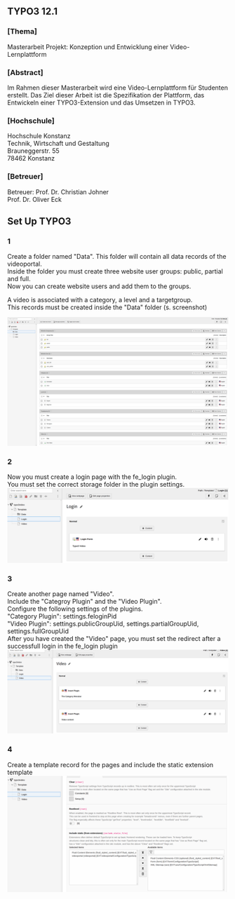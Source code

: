 ## TYPO3 12.1

### [Thema]
Masterarbeit Projekt: Konzeption und Entwicklung einer Video-Lernplattform

### [Abstract]
Im Rahmen dieser Masterarbeit wird eine Video-Lernplattform für Studenten erstellt. Das Ziel dieser Arbeit ist die Spezifikation der Plattform, das Entwickeln einer TYPO3-Extension und das Umsetzen in TYPO3.

### [Hochschule]
Hochschule Konstanz\
Technik, Wirtschaft und Gestaltung\
Brauneggerstr. 55\
78462 Konstanz

### [Betreuer]
Betreuer: Prof. Dr. Christian Johner\
Prof. Dr. Oliver Eck

## Set Up TYPO3

### 1
Create a folder named "Data". This folder will contain all data records of the videoportal.\
Inside the folder you must create three website user groups: public, partial and full.\
Now you can create website users and add them to the groups.

A video is associated with a category, a level and a targetgroup.\
This records must be created inside the "Data" folder (s. screenshot)

![alt text](https://github.com/juro-ub/typo3_video/raw/main/ReadmeImages/Backend/Records.png)

### 2
Now you must create a login page with the fe_login plugin.\
You must set the correct storage folder in the plugin settings.\
![alt text](https://github.com/juro-ub/typo3_video/raw/main/ReadmeImages/Backend/Login.png)

### 3
Create another page named "Video".\
Include the "Categroy Plugin" and the "Video Plugin".\
Configure the following settings of the plugins.\
  "Category Plugin": settings.feloginPid\
  "Video Plugin": settings.publicGroupUid, settings.partialGroupUid, settings.fullGroupUid\
After you have created the "Video" page, you must set the redirect after a successfull login in the fe_login plugin\
![alt text](https://github.com/juro-ub/typo3_video/raw/main/ReadmeImages/Backend/Video.png)

### 4
Create a template record for the pages and include the static extension template
![alt text](https://github.com/juro-ub/typo3_video/raw/main/ReadmeImages/Backend/Template.png)
